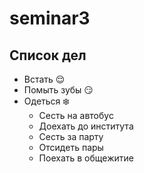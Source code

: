# seminar3

## Список дел
* Встать :relieved:
* Помыть зубы :smirk:
* Одеться :snowflake:
   * Сесть на автобус
   * Доехать до института
   * Сесть за парту
   * Отсидеть пары
   * Поехать в общежитие